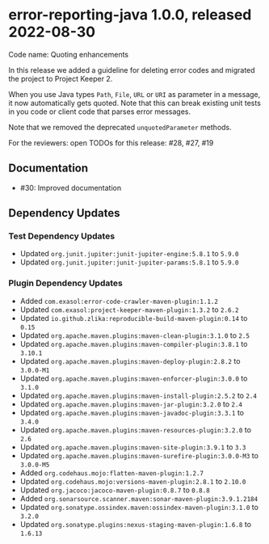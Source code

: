 # error-reporting-java 1.0.0, released 2022-08-30

Code name: Quoting enhancements

In this release we added a guideline for deleting error codes and migrated the project to Project Keeper 2.

When you use Java types `Path`, `File`, `URL` or `URI` as parameter in a message, it now automatically gets quoted. Note that this can break existing unit tests in you code or client code that parses error messages.

Note that we removed the deprecated `unquotedParameter` methods.

For the reviewers: open TODOs for this release: #28, #27, #19

## Documentation

* #30: Improved documentation

## Dependency Updates

### Test Dependency Updates

* Updated `org.junit.jupiter:junit-jupiter-engine:5.8.1` to `5.9.0`
* Updated `org.junit.jupiter:junit-jupiter-params:5.8.1` to `5.9.0`

### Plugin Dependency Updates

* Added `com.exasol:error-code-crawler-maven-plugin:1.1.2`
* Updated `com.exasol:project-keeper-maven-plugin:1.3.2` to `2.6.2`
* Updated `io.github.zlika:reproducible-build-maven-plugin:0.14` to `0.15`
* Updated `org.apache.maven.plugins:maven-clean-plugin:3.1.0` to `2.5`
* Updated `org.apache.maven.plugins:maven-compiler-plugin:3.8.1` to `3.10.1`
* Updated `org.apache.maven.plugins:maven-deploy-plugin:2.8.2` to `3.0.0-M1`
* Updated `org.apache.maven.plugins:maven-enforcer-plugin:3.0.0` to `3.1.0`
* Updated `org.apache.maven.plugins:maven-install-plugin:2.5.2` to `2.4`
* Updated `org.apache.maven.plugins:maven-jar-plugin:3.2.0` to `2.4`
* Updated `org.apache.maven.plugins:maven-javadoc-plugin:3.3.1` to `3.4.0`
* Updated `org.apache.maven.plugins:maven-resources-plugin:3.2.0` to `2.6`
* Updated `org.apache.maven.plugins:maven-site-plugin:3.9.1` to `3.3`
* Updated `org.apache.maven.plugins:maven-surefire-plugin:3.0.0-M3` to `3.0.0-M5`
* Added `org.codehaus.mojo:flatten-maven-plugin:1.2.7`
* Updated `org.codehaus.mojo:versions-maven-plugin:2.8.1` to `2.10.0`
* Updated `org.jacoco:jacoco-maven-plugin:0.8.7` to `0.8.8`
* Added `org.sonarsource.scanner.maven:sonar-maven-plugin:3.9.1.2184`
* Updated `org.sonatype.ossindex.maven:ossindex-maven-plugin:3.1.0` to `3.2.0`
* Updated `org.sonatype.plugins:nexus-staging-maven-plugin:1.6.8` to `1.6.13`
